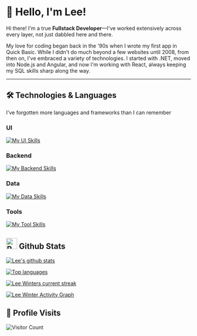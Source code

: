 # 👋 Hello, I'm Lee!

Hi there! I'm a true **Fullstack Developer**—I've worked extensively across every layer, not just dabbled here and there.

My love for coding began back in the '90s when I wrote my first app in Quick Basic. While I didn't do much beyond a few websites until 2008, from then on, I've embraced a variety of technologies. I started with .NET, moved into Node.js and Angular, and now I'm working with React, always keeping my SQL skills sharp along the way.

---

## 🛠️ Technologies & Languages

I've forgotten more languages and frameworks than I can remember

### UI

[![My UI Skills](https://skillicons.dev/icons?i=html,css,tailwind,js,react,vite,ts,vscode,jest,angular&perline=13)](#)

### Backend

[![My Backend Skills](https://skillicons.dev/icons?i=dotnet,aws,azure,js,ts,expressjs,nodejs,jest,docker&perline=13)](#)

### Data

[![My Data Skills](https://skillicons.dev/icons?i=mongodb,sqlite&perline=13)](#)

### Tools

[![My Tool Skills](https://skillicons.dev/icons?i=vite,md,git,github,vscode,postman,stackoverflow&perline=13)](#)

## <img src="https://raw.githubusercontent.com/Tarikul-Islam-Anik/Animated-Fluent-Emojis/master/Emojis/Travel%20and%20places/Rocket.png" alt="Rocket" width="30" height="30" /> Github Stats 

 [![Lee's github stats](https://bad-apple-github-readme.vercel.app/api?username=leewinter&show_icons=true&count_private=true&line_height=20&icon_color=00b3ff&theme=blue-green&title_color=00b3ff)](#)
 
 [![Top languages](https://github-readme-mwendwa.vercel.app/api/top-langs/?username=leewinter&layout=compact&count_private=true&theme=blue-green&title_color=00b3ff)](#)

[![Lee Winters current streak](https://streak-stats.demolab.com/?user=leewinter&count_private=true&theme=blue-green&title_color=00b3ff)](#)

[![Lee Winter Activity Graph](https://github-readme-activity-graph.vercel.app/graph/?username=leewinter&bg_color=RRGGBBAA&title_color=00b3ff&color=32df76&line=f3b501&point=DEDEDE&hide_border=true&custom_title=Contribution⠀Graph)](#)

## 🎨 Profile Visits

![Visitor Count](https://profile-counter.glitch.me/leewinter/count.svg)
